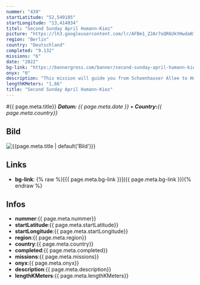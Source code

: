 ```yaml
---
nummer: "439"
startLatitude: "52,549185"
startLongitude: "13,414034"
titel: "Second Sunday April Humann-Kiez"
picture: "https://lh3.googleusercontent.com/lr/AFBm1_ZJAr7oQR6UkYHwdaN1IK7lGVMdBrTzVFwHtocN71fQKW8TzhySaAupA2yNMlLI9SRmZG8zp0GkM2cad_44hsId40Xh3eqRn6cSCvAXnOqzJHQtg8XBpZtLVL82KrnX6xRD7hs8pNNBoXPEmUNfw6Z-zEnCYqL1m4x66me_7c1IyYFaomQ-MEVBMyzSz7IJVzNCsbH1jYSbC3V9NpobICug9J02bKpp1RHMoSfAHdGML6yzaNfPb44kgs2KVbtGYK0oX38ime8WE5mndUG6RdFZBFT6Hd2Of3G3L8ytlC3vF9DGzDwsz3YJYhjtKAcfM4cwHedNYAGrJrDWvqgkX_tyek9RqumTO5YWyLTk3CnTyJejWN4-XAYca0VISaStsYwWqw9Tf_JKrWHI4HVyLpau11jJnd17BpNgn8qRM9PWxT6FJODNCPrB6vINNa0lWnB9ZYG-LU2nGZtCZ0pxMBq7X8JxGOV9z-f9h28K-vDuwZQwdxVyvudsosICvK1rsWyVw4P42odhm0Bihlhjg6DL93Ixuz4GTgsCf_FMd_ByuU--eolo5WUC716gqUM6OfK_s6ZtcVV8965uY-rt_mk4mWMIOooe-rv0Hnx_KqmeyS_6CVZLJDq8RelKruuXkO-V1Wi3ytJ_ewkHzkuqOHBAXVmvddHnpvaeOg7-c7WFCruId34YFTpMTHEmoRxI4R61ufPSw4VpyAYRnNlgp4t5iH5gzjBz7dDXw-p-cbR2pMCpam0o03HJ0ft7Ax7JEyU0vfaY16zuny7Ti5Ad2d-rn6HxKYFz_n_PvoZN3uO-9kOohsySNP1C--HAqnAWZIKirbJWAn6tDK4H-uP8BoQeBdmMGM0JXZLu3QikVj6ELL99jsdwo05R-cpYcq1lgOE"
region: "Berlin"
country: "Deutschland"
completed: "9.132"
missions: "6"
date: "2022"
bg-link: "https://bannergress.com/banner/second-sunday-april-humann-kiez-f876"
onyx: "0"
description: "This mission will guide you from Schoenhauser Allee to Humannplatz"
lengthKMeters: "1,66"
title: "Second Sunday April Humann-Kiez"
---
```


#{{ page.meta.title}}
_**Datum:** {{ page.meta.date }} • **Country:**{{ page.meta.country}}_

## Bild
![{{page.meta.title | default('Bild')}}]({{page.meta.picture}})

## Links
- **bg-link**: {% raw %}[{{ page.meta.bg-link }}]({{ page.meta.bg-link }}){% endraw %}

## Infos
- **nummer**:{{ page.meta.nummer}}
- **startLatitude**:{{ page.meta.startLatitude}}
- **startLongitude**:{{ page.meta.startLongitude}}
- **region**:{{ page.meta.region}}
- **country**:{{ page.meta.country}}
- **completed**:{{ page.meta.completed}}
- **missions**:{{ page.meta.missions}}
- **onyx**:{{ page.meta.onyx}}
- **description**:{{ page.meta.description}}
- **lengthKMeters**:{{ page.meta.lengthKMeters}}

